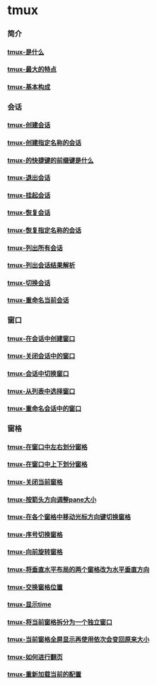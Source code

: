 # tmux


### 简介

#### [tmux-是什么](../tmux/tmux-是什么.md)

#### [tmux-最大的特点](../tmux/tmux-最大的特点.md)

#### [tmux-基本构成](../tmux/tmux-基本构成.md)


### 会话

#### [tmux-创建会话](../tmux/tmux-创建会话.md)

#### [tmux-创建指定名称的会话](../tmux/tmux-创建指定名称的会话.md)

#### [tmux-的快捷键的前缀键是什么](../tmux/tmux-的快捷键的前缀键是什么.md)

#### [tmux-退出会话](../tmux/tmux-退出会话.md)

#### [tmux-挂起会话](../tmux/tmux-挂起会话.md)

#### [tmux-恢复会话](../tmux/tmux-恢复会话.md)

#### [tmux-恢复指定名称的会话](../tmux/tmux-恢复指定名称的会话.md)

#### [tmux-列出所有会话](../tmux/tmux-列出所有会话.md)

#### [tmux-列出会话结果解析](../tmux/tmux-列出会话结果解析.md)

#### [tmux-切换会话](../tmux/tmux-切换会话.md)

#### [tmux-重命名当前会话](../tmux/tmux-重命名当前会话.md)

### 窗口

#### [tmux-在会话中创建窗口](../tmux/tmux-在会话中创建窗口.md)

#### [tmux-关闭会话中的窗口](../tmux/tmux-关闭会话中的窗口.md)

#### [tmux-会话中切换窗口](../tmux/tmux-会话中切换窗口.md)

#### [tmux-从列表中选择窗口](../tmux/tmux-从列表中选择窗口.md)

#### [tmux-重命名会话中的窗口](../tmux/tmux-重命名会话中的窗口.md)

### 窗格

#### [tmux-在窗口中左右划分窗格](../tmux/tmux-在窗口中左右划分窗格.md)

#### [tmux-在窗口中上下划分窗格](../tmux/tmux-在窗口中上下划分窗格.md)

#### [tmux-关闭当前窗格](../tmux/tmux-关闭当前窗格.md)

#### [tmux-按箭头方向调整pane大小](../tmux/tmux-按箭头方向调整pane大小.md)

#### [tmux-在各个窗格中移动光标方向键切换窗格](../tmux/tmux-在各个窗格中移动光标方向键切换窗格.md)

#### [tmux-序号切换窗格](../tmux/tmux-序号切换窗格.md)

#### [tmux-向前旋转窗格](../tmux/tmux-向前旋转窗格.md)

#### [tmux-将垂直水平布局的两个窗格改为水平垂直方向](../tmux/tmux-将垂直水平布局的两个窗格改为水平垂直方向.md)

#### [tmux-交换窗格位置](../tmux/tmux-交换窗格位置.md)

#### [tmux-显示time](../tmux/tmux-显示time.md)

#### [tmux-将当前窗格拆分为一个独立窗口](../tmux/tmux-将当前窗格拆分为一个独立窗口.md)

#### [tmux-当前窗格全屏显示再使用依次会变回原来大小](../tmux/tmux-当前窗格全屏显示再使用依次会变回原来大小.md)

#### [tmux-如何进行翻页](../tmux/tmux-如何进行翻页.md)

#### [tmux-重新加载当前的配置](../tmux/tmux-重新加载当前的配置.md)










